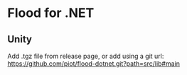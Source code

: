 # Flood for .NET

## Unity

Add .tgz file from release page, or add using a git url: https://github.com/piot/flood-dotnet.git?path=src/lib#main
